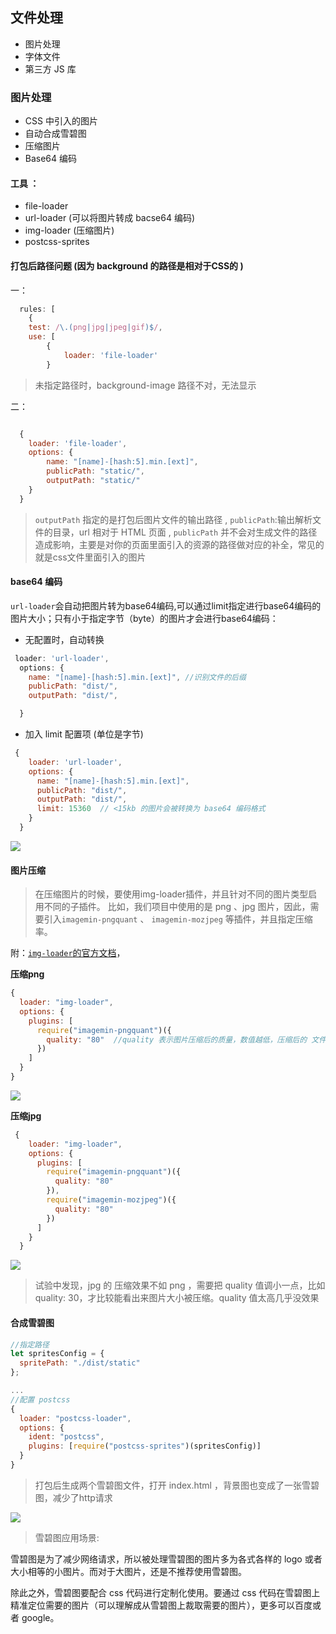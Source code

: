 ## 文件处理
- 图片处理
- 字体文件
- 第三方 JS 库

### 图片处理

- CSS 中引入的图片
- 自动合成雪碧图
- 压缩图片
- Base64 编码

#### 工具 ：
- file-loader
- url-loader (可以将图片转成 bacse64 编码)
- img-loader  (压缩图片)
- postcss-sprites


#### 打包后路径问题 (因为 background 的路径是相对于CSS的 )
一：
```javascript
  rules: [
    {
    test: /\.(png|jpg|jpeg|gif)$/,
    use: [
        {
            loader: 'file-loader'
        }
```
>未指定路径时，background-image 路径不对，无法显示

二：
```javascript

  {
    loader: 'file-loader',
    options: {
        name: "[name]-[hash:5].min.[ext]",
        publicPath: "static/",
        outputPath: "static/"
    }
  }

```
>`outputPath` 指定的是打包后图片文件的输出路径 , `publicPath`:输出解析文件的目录，url 相对于 HTML 页面 , `publicPath` 并不会对生成文件的路径造成影响，主要是对你的页面里面引入的资源的路径做对应的补全，常见的就是css文件里面引入的图片

#### base64 编码

`url-loader`会自动把图片转为base64编码,可以通过limit指定进行base64编码的图片大小；只有小于指定字节（byte）的图片才会进行base64编码：

- 无配置时，自动转换 

```javascript
 loader: 'url-loader',
  options: {
    name: "[name]-[hash:5].min.[ext]", //识别文件的后缀
    publicPath: "dist/",
    outputPath: "dist/",

  }
```
- 加入 limit 配置项 (单位是字节)
```javascript
 {
    loader: 'url-loader',
    options: {
      name: "[name]-[hash:5].min.[ext]",
      publicPath: "dist/",
      outputPath: "dist/",
      limit: 15360  // <15kb 的图片会被转换为 base64 编码格式
    }
  }

```
![](https://upload-images.jianshu.io/upload_images/9249356-ba5b05d27adffc17.png?imageMogr2/auto-orient/strip%7CimageView2/2/w/1240)


#### 图片压缩

>在压缩图片的时候，要使用img-loader插件，并且针对不同的图片类型启用不同的子插件。
比如，我们项目中使用的是 png 、jpg 图片，因此，需要引入`imagemin-pngquant` 、 `imagemin-mozjpeg` 等插件，并且指定压缩率。

附：[`img-loader`的官方文档](https://www.npmjs.com/package/img-loader)，

**压缩png**
```javascript
{
  loader: "img-loader",
  options: {
    plugins: [
      require("imagemin-pngquant")({
        quality: "80"  //quality 表示图片压缩后的质量，数值越低，压缩后的 文件大小越小
      })
    ]
  }
}

```

![](https://upload-images.jianshu.io/upload_images/9249356-57da3b3022cb9168.png?imageMogr2/auto-orient/strip%7CimageView2/2/w/1240)

**压缩jpg**

```javascript
 {
    loader: "img-loader",
    options: {
      plugins: [
        require("imagemin-pngquant")({
          quality: "80"
        }),
        require("imagemin-mozjpeg")({
          quality: "80"
        })
      ]
    }
  }

```

![](https://upload-images.jianshu.io/upload_images/9249356-30eda259853953cd.png?imageMogr2/auto-orient/strip%7CimageView2/2/w/1240)

>试验中发现，jpg 的 压缩效果不如 png ，需要把 quality 值调小一点，比如 quality: 30，才比较能看出来图片大小被压缩。quality 值太高几乎没效果


#### 合成雪碧图

```javascript
//指定路径
let spritesConfig = {
  spritePath: "./dist/static"
};

...
//配置 postcss 
{
  loader: "postcss-loader",
  options: {
    ident: "postcss",
    plugins: [require("postcss-sprites")(spritesConfig)]
  }
}

```

>打包后生成两个雪碧图文件，打开 index.html ，背景图也变成了一张雪碧图，减少了http请求

![](https://upload-images.jianshu.io/upload_images/9249356-914defacff56138e.png?imageMogr2/auto-orient/strip%7CimageView2/2/w/1240)

>雪碧图应用场景:

雪碧图是为了减少网络请求，所以被处理雪碧图的图片多为各式各样的 logo 或者大小相等的小图片。而对于大图片，还是不推荐使用雪碧图。

除此之外，雪碧图要配合 css 代码进行定制化使用。要通过 css 代码在雪碧图上精准定位需要的图片（可以理解成从雪碧图上裁取需要的图片），更多可以百度或者 google。

